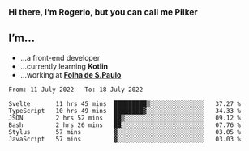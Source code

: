 ### Hi there, I’m Rogerio, but you can call me Pilker

## I’m…
- …a front-end developer
- …currently learning **Kotlin**
- …working at [**Folha de S.Paulo**](https://www.folha.com.br/)

<!--START_SECTION:waka-->

```text
From: 11 July 2022 - To: 18 July 2022

Svelte       11 hrs 45 mins  █████████▒░░░░░░░░░░░░░░░   37.27 %
TypeScript   10 hrs 49 mins  ████████▓░░░░░░░░░░░░░░░░   34.33 %
JSON         2 hrs 52 mins   ██▒░░░░░░░░░░░░░░░░░░░░░░   09.12 %
Bash         2 hrs 26 mins   ██░░░░░░░░░░░░░░░░░░░░░░░   07.76 %
Stylus       57 mins         ▓░░░░░░░░░░░░░░░░░░░░░░░░   03.05 %
JavaScript   57 mins         ▓░░░░░░░░░░░░░░░░░░░░░░░░   03.03 %
```

<!--END_SECTION:waka-->
